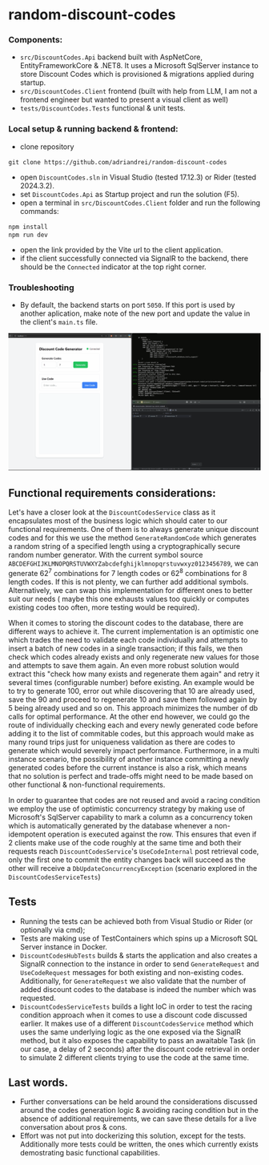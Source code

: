 # random-discount-codes

### Components:

- `src/DiscountCodes.Api` backend built with AspNetCore, EntityFrameworkCore & .NET8. It uses a Microsoft SqlServer instance to store Discount Codes which is provisioned & migrations applied during startup. 
- `src/DiscountCodes.Client` frontend (built with help from LLM, I am not a frontend engineer but wanted to present a visual client as well)
- `tests/DiscountCodes.Tests` functional & unit tests.

### Local setup & running backend & frontend:

- clone repository

```
git clone https://github.com/adriandrei/random-discount-codes
```

- open ``DiscountCodes.sln`` in Visual Studio (tested 17.12.3) or Rider (tested 2024.3.2).
- set `DiscountCodes.Api` as Startup project and run the solution (F5).
- open a terminal in `src/DiscountCodes.Client` folder and run the following commands:

```
npm install
npm run dev
```

- open the link provided by the Vite url to the client application.
- if the client successfully connected via SignalR to the backend, there should be the `Connected` indicator at the top right corner.

### Troubleshooting
- By default, the backend starts on port `5050`. If this port is used by another aplication, make note of the new port and update the value in the client's `main.ts` file.

![Alt Text](images/Demo.gif)

## Functional requirements considerations:

Let's have a closer look at the `DiscountCodesService` class as it encapsulates most of the business logic which should
cater to our functional requirements.
One of them is to always generate unique discount codes and for this we use the method `GenerateRandomCode` which
generates a random string of a specified length using a cryptographically secure random number generator. With the
current symbol source `ABCDEFGHIJKLMNOPQRSTUVWXYZabcdefghijklmnopqrstuvwxyz0123456789`, we can generate 62<sup>7</sup>
combinations for 7 length codes or 62<sup>8</sup> combinations for 8 length codes. If this is not plenty, we can further
add additional symbols. Alternatively, we can swap this implementation for different ones to better suit our needs (
maybe this one exhausts values too quickly or computes existing codes too often, more testing would be required).

When it comes to storing the discount codes to the database, there are different ways to achieve it. The current
implementation is an optimistic one which trades the need to validate each code individually and attempts to insert a
batch of new codes in a single transaction; if this fails, we then check which codes already exists and only regenerate
new values for those and attempts to save them again. An even more robust solution would extract this "check how many
exists and regenerate them again" and retry it several times (configurable number) before existing. An example would be to try to generate 100, error out while discovering that 10 are already used, save the 90 and proceed to regenerate 10 and save them followed again by 5 being already used and so on. This approach
minimizes the number of db calls for optimal performance. At the other end however, we could go the route of
individually checking each and every newly generated code before adding it to the list of commitable codes, but this
approach would make as many round trips just for uniqueness validation as there are codes to generate which would
severely impact performance. Furthermore, in a multi instance scenario, the possibility of another instance committing a
newly generated codes before the current instance is also a risk, which means that no solution is perfect and trade-offs
might need to be made based on other functional & non-functional requirements.

In order to guarantee that codes are not reused and avoid a racing condition we employ the use of optimistic concurrency
strategy by making use of Microsoft's SqlServer capability to mark a column as a concurrency token which is
automatically generated by the database whenever a non-idempotent operation is executed against the row. This ensures
that even if 2 clients make use of the code roughly at the same time and both their requests reach
`DiscountCodesService`'s `UseCodeInternal` post retrieval code, only the first one to commit the entity changes back will
succeed as the other will receive a `DbUpdateConcurrencyException` (scenario explored in the
`DiscountCodesServiceTests`)

## Tests

- Running the tests can be achieved both from Visual Studio or Rider (or optionally via cmd);
- Tests are making use of TestContainers which spins up a Microsoft SQL Server instance in Docker.
- `DiscountCodesHubTests` builds & starts the application and also creates a SignalR connection to the instance in order
  to send `GenerateRequest` and `UseCodeRequest` messages for both existing and non-existing codes. Additionally, for `GenerateRequest` we also validate that the number of added discount codes to the database is indeed the number which was requested.
- `DiscountCodesServiceTests` builds a light IoC in order to test the racing condition approach when it comes to use a
  discount code discussed earlier. It makes use of a different `DiscountCodesService` method which uses the same underlying logic as the one exposed via the SignalR method, but it also exposes the capability to pass an awaitable Task (in our case, a delay of 2 seconds) after the discount code retrieval in order to simulate 2 different clients trying to use the code at the same time.


## Last words.
- Further conversations can be held around the considerations discussed around the codes generation logic & avoiding racing condition but in the absence of additional requirements, we can save these details for a live conversation about pros & cons.
- Effort was not put into dockerizing this solution, except for the tests. Additionally more tests could be written, the ones which currently exists demostrating basic functional capabilities.